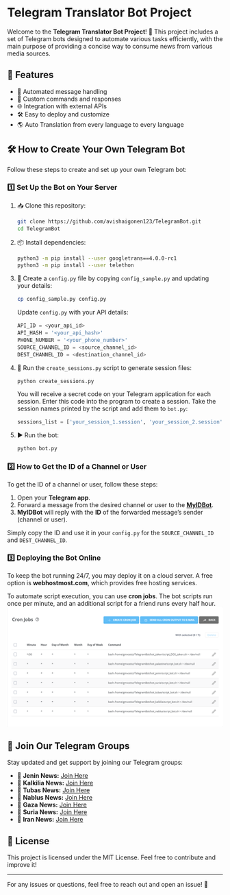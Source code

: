 # Telegram Translator Bot Project

Welcome to the **Telegram Translator Bot Project**! 🚀
This project includes a set of Telegram bots designed to automate various tasks efficiently, with the main purpose of providing a concise way to consume news from various media sources.

## 📌 Features
- 📩 Automated message handling
- 🔧 Custom commands and responses
- 🌐 Integration with external APIs
- 🛠 Easy to deploy and customize
- 🌎 Auto Translation from every language to every language

## 🛠 How to Create Your Own Telegram Bot
Follow these steps to create and set up your own Telegram bot:

### 1️⃣ Set Up the Bot on Your Server
1. 📥 Clone this repository:
   ```bash
   git clone https://github.com/avishaigonen123/TelegramBot.git
   cd TelegramBot
   ```
2. 📦 Install dependencies:
   ```bash
   python3 -m pip install --user googletrans==4.0.0-rc1
   python3 -m pip install --user telethon
   ```
3. 📝 Create a `config.py` file by copying `config_sample.py` and updating your details:
   ```bash
   cp config_sample.py config.py
   ```
   Update `config.py` with your API details:
   ```python
   API_ID = <your_api_id>
   API_HASH = '<your_api_hash>'
   PHONE_NUMBER = '<your_phone_number>'
   SOURCE_CHANNEL_ID = <source_channel_id>
   DEST_CHANNEL_ID = <destination_channel_id>
   ```
4. 🔑 Run the `create_sessions.py` script to generate session files:
   ```bash
   python create_sessions.py
   ```
   You will receive a secret code on your Telegram application for each session. Enter this code into the program to create a session.
   Take the session names printed by the script and add them to `bot.py`:
   ```python
   sessions_list = ['your_session_1.session', 'your_session_2.session', 'your_session_3.session']
   ```
5. ▶️ Run the bot:
   ```bash
   python bot.py
   ```

### 2️⃣ How to Get the ID of a Channel or User
To get the ID of a channel or user, follow these steps:

1. Open your **Telegram app**.
2. Forward a message from the desired channel or user to the **[MyIDBot](https://t.me/myidbot)**.
3. **MyIDBot** will reply with the **ID** of the forwarded message’s sender (channel or user).

Simply copy the ID and use it in your `config.py` for the `SOURCE_CHANNEL_ID` and `DEST_CHANNEL_ID`.


### 3️⃣ Deploying the Bot Online
To keep the bot running 24/7, you may deploy it on a cloud server. A free option is **webhostmost.com**, which provides free hosting services.

To automate script execution, you can use **cron jobs**. The bot scripts run once per minute, and an additional script for a friend runs every half hour.
![cron-jobs](./images/cron-jobs.png)



## 🔗 Join Our Telegram Groups
Stay updated and get support by joining our Telegram groups:
- 📢 **Jenin News:** [Join Here](https://t.me/+MGnQsMZ5FL5mNjk8)
- 📢 **Kalkilia News:** [Join Here](https://t.me/+OfUzBG9yTZU1MDk0)
- 📢 **Tubas News:** [Join Here](https://t.me/+4UH5xt-sfTQyMDNk)
- 📢 **Nablus News:** [Join Here](https://t.me/+9vULSIuHQ7RlYjI0)
- 📢 **Gaza News:** [Join Here](https://t.me/+_b4ZozXYKi41OGM0)
- 📢 **Suria News:** [Join Here](https://t.me/+MPKAi42velpmMGI0)
- 📢 **Iran News:** [Join Here](https://t.me/+a-fAkmiPVu1kMDZk)

## 📜 License
This project is licensed under the MIT License. Feel free to contribute and improve it!

---
For any issues or questions, feel free to reach out and open an issue! 💬

